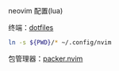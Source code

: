 neovim 配置(lua)

终端：[dotfiles](https://github.com/moonprism/dotfiles)

```sh
ln -s ${PWD}/* ~/.config/nvim
```

包管理器：[packer.nvim](https://github.com/wbthomason/packer.nvim)
